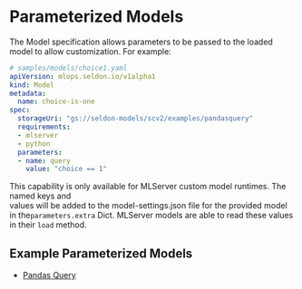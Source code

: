 # Parameterized Models

The Model specification allows parameters to be passed to the loaded model to allow customization. For example:

```yaml
# samples/models/choice1.yaml
apiVersion: mlops.seldon.io/v1alpha1
kind: Model
metadata:
  name: choice-is-one
spec:
  storageUri: "gs://seldon-models/scv2/examples/pandasquery"
  requirements:
  - mlserver
  - python
  parameters:
  - name: query
    value: "choice == 1"
```

This capability is only available for MLServer custom model runtimes. The named keys and\
values will be added to the model-settings.json file for the provided model in the`parameters.extra` Dict. MLServer models are able to read these values in their `load` method.

## Example Parameterized Models

* [Pandas Query](pandasquery.md)
